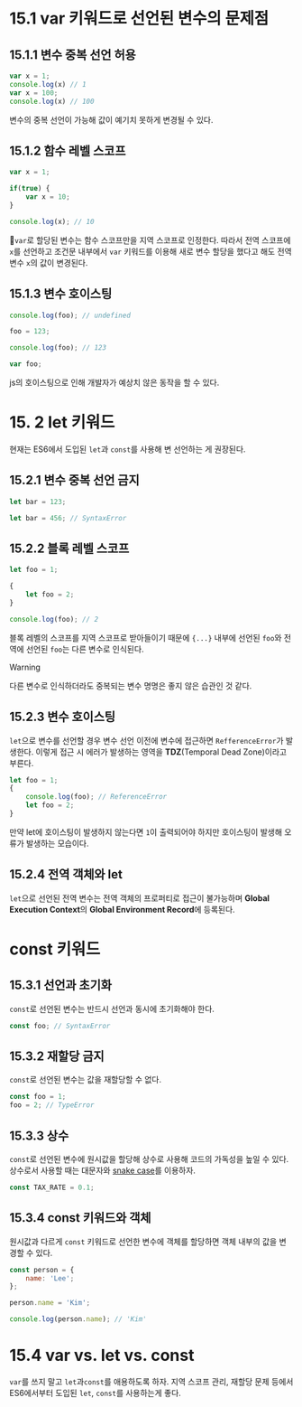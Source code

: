# 15.1 var 키워드로 선언된 변수의 문제점
## 15.1.1 변수 중복 선언 허용
```js
var x = 1;
console.log(x) // 1
var x = 100;
console.log(x) // 100
```
변수의 중복 선언이 가능해 값이 예기치 못하게 변경될 수 있다. 
## 15.1.2 함수 레벨 스코프
```js
var x = 1;

if(true) {
	var x = 10;
}

console.log(x); // 10
```
`var`로 할당된 변수는 함수 스코프만을 지역 스코프로 인정한다. 따라서 전역 스코프에 `x`를 선언하고 조건문 내부에서 `var`  키워드를 이용해 새로 변수 할당을 했다고 해도 전역 변수 `x`의 값이 변경된다. 
## 15.1.3 변수 호이스팅
```js
console.log(foo); // undefined

foo = 123;

console.log(foo); // 123

var foo;
```
js의 호이스팅으로 인해 개발자가 예상치 않은 동작을 할 수 있다. 
# 15. 2 let 키워드
현재는 ES6에서 도입된 `let`과 `const`를 사용해 변 선언하는 게 권장된다.
## 15.2.1 변수 중복 선언 금지
```js
let bar = 123;

let bar = 456; // SyntaxError
```
## 15.2.2 블록 레벨 스코프
```js
let foo = 1;

{
	let foo = 2;
}

console.log(foo); // 2
```
블록 레벨의 스코프를 지역 스코프로 받아들이기 때문에 `{...}` 내부에 선언된 `foo`와 전역에 선언된 `foo`는 다른 변수로 인식된다. 
>[!warning]
>다른 변수로 인식하더라도 중복되는 변수 명명은 좋지 않은 습관인 것 같다.
## 15.2.3 변수 호이스팅
`let`으로 변수를 선언할 경우 변수 선언 이전에 변수에 접근하면 `RefferenceError`가 발생한다. 이렇게 접근 시 에러가 발생하는 영역을 **TDZ**(Temporal Dead Zone)이라고 부른다. 
```js
let foo = 1;
{
	console.log(foo); // ReferenceError
	let foo = 2;
}
```
만약 let에 호이스팅이 발생하지 않는다면 `1`이 출력되어야 하지만 호이스팅이 발생해 오류가 발생하는 모습이다. 
## 15.2.4 전역 객체와 let
`let`으로 선언된 전역 변수는 전역 객체의 프로퍼티로 접근이 불가능하며 **Global Execution Context**의  **Global Environment Record**에 등록된다. 
# const 키워드
## 15.3.1 선언과 초기화
`const`로 선언된 변수는 반드시 선언과 동시에 초기화해야 한다.
```js
const foo; // SyntaxError
```
## 15.3.2 재할당 금지
`const`로 선언된 변수는 값을 재할당할 수 없다.
```js
const foo = 1;
foo = 2; // TypeError
```
## 15.3.3 상수
`const`로 선언된 변수에 원시값을 할당해 상수로 사용해 코드의 가독성을 높일 수 있다. 상수로서 사용할 때는 대문자와 [snake case](https://developer.mozilla.org/en-US/docs/Glossary/Snake_case)를 이용하자.
```js
const TAX_RATE = 0.1;
```
## 15.3.4 const 키워드와 객체 
원시값과 다르게 `const` 키워드로 선언한 변수에 객체를 할당하면 객체 내부의 값을 변경할 수 있다. 
```js
const person = {
	name: 'Lee';
};

person.name = 'Kim';

console.log(person.name); // 'Kim'
```
# 15.4 var vs.  let vs. const
`var`를 쓰지 말고 `let`과`const`를 애용하도록 하자. 지역 스코프 관리, 재할당 문제 등에서 ES6에서부터 도입된 `let`, `const`를 사용하는게 좋다. 